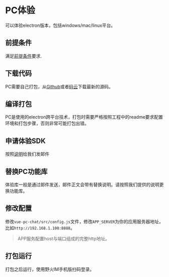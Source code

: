 # PC体验
可以体验electron版本，包括windows/mac/linux平台。

## 前提条件
满足[前提条件](./README.md)要求.

## 下载代码
PC需要自己打包，从[Github](https://github.com/wildfirechat/vue-pc-chat)或者[码云](https://gitee.com/wfchat/vue-pc-chat)下载最新的源码。

## 编译打包
PC是使用的electron跨平台技术，打包时需要严格按照工程中的readme要求配置环境和打包步骤，否则非常可能打包出错。

## 申请体验SDK
按照[说明](./README.md#申请试用步骤)给我们发邮件

## 替换PC功能库
体验库一般是通过邮件发送，邮件正文会带有替换说明。请按照我们提供的说明更换功能库。

## 修改配置
修改```vue-pc-chat/src/config.js```文件，修改```APP_SERVER```为你的应用服务器地址，比如```http://192.168.1.100:8888```。
> APP服务配置host与端口组成的完整http地址。

## 打包运行
打包之后运行，使用野火IM手机版扫码登录。
